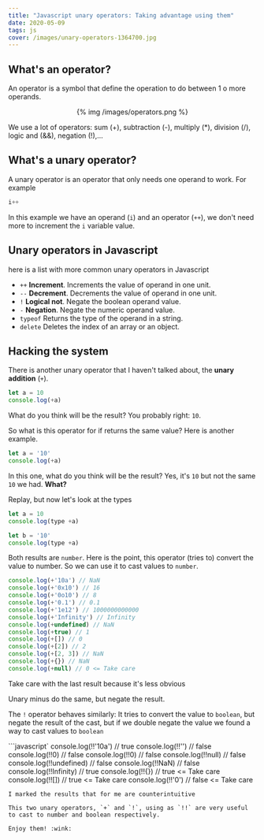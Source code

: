 ```yaml
---
title: "Javascript unary operators: Taking advantage using them"
date: 2020-05-09
tags: js
cover: /images/unary-operators-1364700.jpg
---
```


## What's an operator?
An operator is a symbol that define the operation to do between 1 o more operands.

<p align="center">
{% img /images/operators.png %}
</p>

We use a lot of operators: sum (+), subtraction (-), multiply (*), division (/), logic and (&&), negation (!),...


## What's a unary operator?

A unary operator is an operator that only needs one operand to work.
For example
```javascript
i++
```
In this example we have an operand (`i`) and an operator (`++`), we don't need more to increment the `i` variable value.

## Unary operators in Javascript

here is a list with more common unary operators in Javascript


* `++` **Increment**. Increments the value of operand in one unit.
* `--` **Decrement**. Decrements the value of operand in one unit.
* `!` **Logical not**. Negate the boolean operand value.
* `-` **Negation**. Negate the numeric operand value.
* `typeof` Returns the type of the operand in a string.
* `delete` Deletes the index of an array or an object.

## Hacking the system

There is another unary operator that I haven't talked about, the **unary addition** (`+`).

```javascript
let a = 10
console.log(+a)
```

What do you think will be the result? You probably right: `10`.

So what is this operator for if returns the same value? Here is another example.


```javascript
let a = '10'
console.log(+a)
```
In this one, what do you think will be the result? Yes, it's `10` but not the same `10` we had. **What?**

Replay, but now let's look at the types 

```javascript
let a = 10
console.log(type +a)

let b = '10'
console.log(type +a)
```

Both results are `number`. Here is the point, this operator (tries to) convert the value to number. So we can use it to cast values to `number`.

```javascript
console.log(+'10a') // NaN
console.log(+'0x10') // 16
console.log(+'0o10') // 8
console.log(+'0.1') // 0.1
console.log(+'1e12') // 1000000000000
console.log(+'Infinity') // Infinity
console.log(+undefined) // NaN
console.log(+true) // 1
console.log(+[]) // 0
console.log(+[2]) // 2
console.log(+[2, 3]) // NaN
console.log(+{}) // NaN
console.log(+null) // 0 <= Take care
```
Take care with the last result because it's less obvious

Unary minus do the same, but negate the result.


The `!` operator behaves similarly: It tries to convert the value to `boolean`, but negate the result of the cast, but if we double negate the value we found a way to cast values to `boolean`

```javascript`
console.log(!!'10a') // true
console.log(!!'') // false
console.log(!!0) // false
console.log(!!0) // false
console.log(!!null) // false
console.log(!!undefined) // false
console.log(!!NaN) // false
console.log(!!Infinity) // true
console.log(!!{}) // true <= Take care
console.log(!![]) // true <= Take care
console.log(!!'0') // false <= Take care
```
I marked the results that for me are counterintuitive

This two unary operators, `+` and `!`, using as `!!` are very useful to cast to number and boolean respectively.

Enjoy them! :wink:


